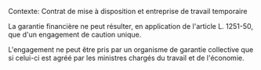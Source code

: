 Contexte: Contrat de mise à disposition et entreprise de travail temporaire

La garantie financière ne peut résulter, en application de l'article L. 1251-50, que d'un engagement de caution unique.

L'engagement ne peut être pris par un organisme de garantie collective que si celui-ci est agréé par les ministres chargés du travail et de l'économie.